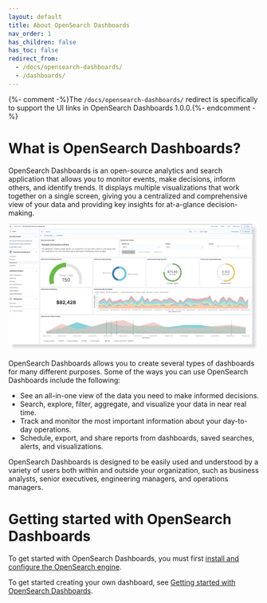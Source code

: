 ```yaml
---
layout: default
title: About OpenSearch Dashboards
nav_order: 1
has_children: false
has_toc: false
redirect_from:
  - /docs/opensearch-dashboards/
  - /dashboards/
---
```


{%- comment -%}The `/docs/opensearch-dashboards/` redirect is specifically to support the UI links in OpenSearch Dashboards 1.0.0.{%- endcomment -%}

# What is OpenSearch Dashboards?

OpenSearch Dashboards is an open-source analytics and search application that allows you to monitor events, make decisions, inform others, and identify trends. It displays multiple visualizations that work together on a single screen, giving you a centralized and comprehensive view of your data and providing key insights for at-a-glance decision-making.

![Visualization example image](../images/what-is-dashboards.jpg)

OpenSearch Dashboards allows you to create several types of dashboards for many different purposes. Some of the ways you can use OpenSearch Dashboards include the following:  

* See an all-in-one view of the data you need to make informed decisions.
* Search, explore, filter, aggregate, and visualize your data in near real time.
* Track and monitor the most important information about your day-to-day operations. 
* Schedule, export, and share reports from dashboards, saved searches, alerts, and visualizations. 

OpenSearch Dashboards is designed to be easily used and understood by a variety of users both within and outside your organization, such as business analysts, senior executives, engineering managers, and operations managers.  

# Getting started with OpenSearch Dashboards

To get started with OpenSearch Dashboards, you must first [install and configure the OpenSearch engine](../_opensearch/install/index.md).

To get started creating your own dashboard, see [Getting started with OpenSearch Dashboards](install/index.md).
